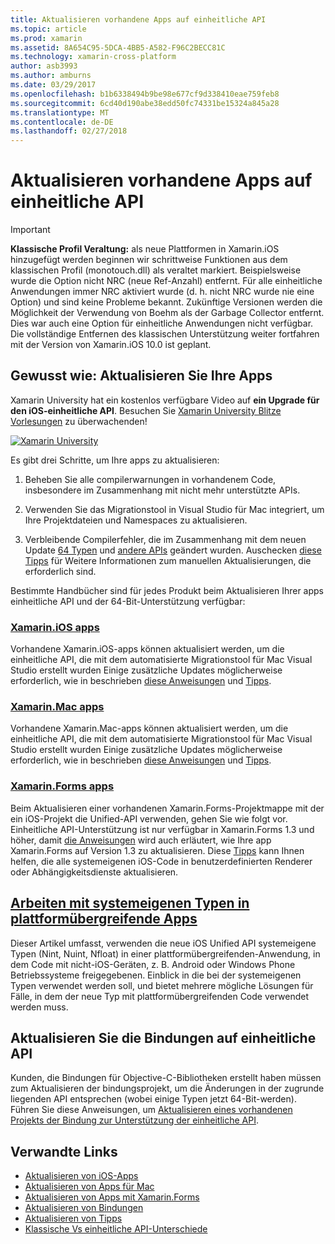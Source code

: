 ```yaml
---
title: Aktualisieren vorhandene Apps auf einheitliche API
ms.topic: article
ms.prod: xamarin
ms.assetid: 8A654C95-5DCA-4BB5-A582-F96C2BECC81C
ms.technology: xamarin-cross-platform
author: asb3993
ms.author: amburns
ms.date: 03/29/2017
ms.openlocfilehash: b1b6338494b9be98e677cf9d338410eae759feb8
ms.sourcegitcommit: 6cd40d190abe38edd50fc74331be15324a845a28
ms.translationtype: MT
ms.contentlocale: de-DE
ms.lasthandoff: 02/27/2018
---
```

# <a name="updating-existing-apps-to-the-unified-api"></a>Aktualisieren vorhandene Apps auf einheitliche API

> [!IMPORTANT]
> **Klassische Profil Veraltung:** als neue Plattformen in Xamarin.iOS hinzugefügt werden beginnen wir schrittweise Funktionen aus dem klassischen Profil (monotouch.dll) als veraltet markiert. Beispielsweise wurde die Option nicht NRC (neue Ref-Anzahl) entfernt. Für alle einheitliche Anwendungen immer NRC aktiviert wurde (d. h. nicht NRC wurde nie eine Option) und sind keine Probleme bekannt. Zukünftige Versionen werden die Möglichkeit der Verwendung von Boehm als der Garbage Collector entfernt. Dies war auch eine Option für einheitliche Anwendungen nicht verfügbar. Die vollständige Entfernen des klassischen Unterstützung weiter fortfahren mit der Version von Xamarin.iOS 10.0 ist geplant.




## <a name="how-to-update-your-apps"></a>Gewusst wie: Aktualisieren Sie Ihre Apps

Xamarin University hat ein kostenlos verfügbare Video auf **ein Upgrade für den iOS-einheitliche API**. Besuchen Sie [Xamarin University Blitze Vorlesungen](http://university.xamarin.com/lightninglectures) zu überwachenden!

[ ![](updating-apps-images/xamu-video-sml.png "Xamarin University")](http://university.xamarin.com/lightninglectures)

Es gibt drei Schritte, um Ihre apps zu aktualisieren:

1. Beheben Sie alle compilerwarnungen in vorhandenem Code, insbesondere im Zusammenhang mit nicht mehr unterstützte APIs.

2. Verwenden Sie das Migrationstool in Visual Studio für Mac integriert, um Ihre Projektdateien und Namespaces zu aktualisieren.

3. Verbleibende Compilerfehler, die im Zusammenhang mit dem neuen Update [64 Typen](~/cross-platform/macios/nativetypes.md) und [andere APIs](~/cross-platform/macios/unified/index.md#deprecated-typos) geändert wurden. Auschecken [diese Tipps](~/cross-platform/macios/unified/updating-tips.md) für Weitere Informationen zum manuellen Aktualisierungen, die erforderlich sind.

Bestimmte Handbücher sind für jedes Produkt beim Aktualisieren Ihrer apps einheitliche API und der 64-Bit-Unterstützung verfügbar:

### <a name="xamarinios-appscross-platformmaciosunifiedupdating-ios-appsmd"></a>[Xamarin.iOS apps](~/cross-platform/macios/unified/updating-ios-apps.md)

Vorhandene Xamarin.iOS-apps können aktualisiert werden, um die einheitliche API, die mit dem automatisierte Migrationstool für Mac Visual Studio erstellt wurden Einige zusätzliche Updates möglicherweise erforderlich, wie in beschrieben [diese Anweisungen](~/cross-platform/macios/unified/updating-ios-apps.md) und [Tipps](~/cross-platform/macios/unified/updating-tips.md).

###  <a name="xamarinmac-appscross-platformmaciosunifiedupdating-mac-appsmd"></a>[Xamarin.Mac apps](~/cross-platform/macios/unified/updating-mac-apps.md)

Vorhandene Xamarin.Mac-apps können aktualisiert werden, um die einheitliche API, die mit dem automatisierte Migrationstool für Mac Visual Studio erstellt wurden Einige zusätzliche Updates möglicherweise erforderlich, wie in beschrieben [diese Anweisungen](~/cross-platform/macios/unified/updating-mac-apps.md) und [Tipps](~/cross-platform/macios/unified/updating-tips.md).

###  <a name="xamarinforms-appscross-platformmaciosunifiedupdating-xamarin-forms-appsmd"></a>[Xamarin.Forms apps](~/cross-platform/macios/unified/updating-xamarin-forms-apps.md)

Beim Aktualisieren einer vorhandenen Xamarin.Forms-Projektmappe mit der ein iOS-Projekt die Unified-API verwenden, gehen Sie wie folgt vor. Einheitliche API-Unterstützung ist nur verfügbar in Xamarin.Forms 1.3 und höher, damit [die Anweisungen](~/cross-platform/macios/unified/updating-xamarin-forms-apps.md) wird auch erläutert, wie Ihre app Xamarin.Forms auf Version 1.3 zu aktualisieren. Diese [Tipps](~/cross-platform/macios/unified/updating-tips.md) kann Ihnen helfen, die alle systemeigenen iOS-Code in benutzerdefinierten Renderer oder Abhängigkeitsdienste aktualisieren.

## <a name="working-with-native-types-in-cross-platform-appscross-platformmaciosnativetypesmd"></a>[Arbeiten mit systemeigenen Typen in plattformübergreifende Apps](~/cross-platform/macios/nativetypes.md)

Dieser Artikel umfasst, verwenden die neue iOS Unified API systemeigene Typen (Nint, Nuint, Nfloat) in einer plattformübergreifenden-Anwendung, in dem Code mit nicht-iOS-Geräten, z. B. Android oder Windows Phone Betriebssysteme freigegebenen. Einblick in die bei der systemeigenen Typen verwendet werden soll, und bietet mehrere mögliche Lösungen für Fälle, in dem der neue Typ mit plattformübergreifenden Code verwendet werden muss.

## <a name="update-bindings-to-the-unified-api"></a>Aktualisieren Sie die Bindungen auf einheitliche API

Kunden, die Bindungen für Objective-C-Bibliotheken erstellt haben müssen zum Aktualisieren der bindungsprojekt, um die Änderungen in der zugrunde liegenden API entsprechen (wobei einige Typen jetzt 64-Bit-werden).
Führen Sie diese Anweisungen, um [Aktualisieren eines vorhandenen Projekts der Bindung zur Unterstützung der einheitliche API](~/cross-platform/macios/unified/update-binding.md).




## <a name="related-links"></a>Verwandte Links

- [Aktualisieren von iOS-Apps](~/cross-platform/macios/unified/updating-ios-apps.md)
- [Aktualisieren von Apps für Mac](~/cross-platform/macios/unified/updating-mac-apps.md)
- [Aktualisieren von Apps mit Xamarin.Forms](~/cross-platform/macios/unified/updating-xamarin-forms-apps.md)
- [Aktualisieren von Bindungen](~/cross-platform/macios/unified/update-binding.md)
- [Aktualisieren von Tipps](~/cross-platform/macios/unified/updating-tips.md)
- [Klassische Vs einheitliche API-Unterschiede](http://developer.xamarin.comhttps://developer.xamarin.com/releases/ios/api_changes/classic-vs-unified-8.6.0/)
